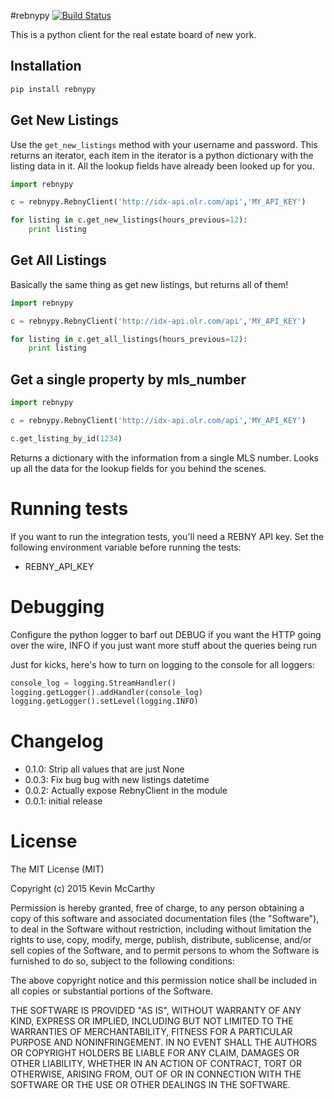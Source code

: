 #rebnypy [![Build Status](https://travis-ci.org/RealGeeks/rebnypy.svg?branch=master)](https://travis-ci.org/RealGeeks/rebnypy)

This is a python client for the real estate board of new york.


## Installation

```bash
pip install rebnypy
```

## Get New Listings

Use the `get_new_listings` method with your username and password.  This returns an iterator, each item in the iterator is a python dictionary with the listing data in it.  All the lookup fields have already been looked up for you.

```python
import rebnypy

c = rebnypy.RebnyClient('http://idx-api.olr.com/api','MY_API_KEY')

for listing in c.get_new_listings(hours_previous=12):
    print listing
```

## Get All Listings

Basically the same thing as get new listings, but returns all of them!

```python
import rebnypy

c = rebnypy.RebnyClient('http://idx-api.olr.com/api','MY_API_KEY')

for listing in c.get_all_listings(hours_previous=12):
    print listing
```

## Get a single property by mls_number

```python
import rebnypy

c = rebnypy.RebnyClient('http://idx-api.olr.com/api','MY_API_KEY')

c.get_listing_by_id(1234)
```

Returns a dictionary with the information from a single MLS number.  Looks up all the data for the lookup fields for you behind the scenes.


# Running tests
If you want to run the integration tests, you'll need a REBNY API key.  Set the following environment variable before running the tests:

 * REBNY_API_KEY

# Debugging
Configure the python logger to barf out DEBUG if you want the HTTP going over the wire, INFO if you just want more stuff about the queries being run

Just for kicks, here's how to turn on logging to the console for all loggers:

```python
console_log = logging.StreamHandler()
logging.getLogger().addHandler(console_log)
logging.getLogger().setLevel(logging.INFO)
```

# Changelog
* 0.1.0: Strip all values that are just None
* 0.0.3: Fix bug bug with new listings datetime
* 0.0.2: Actually expose RebnyClient in the module
* 0.0.1: initial release

# License

The MIT License (MIT)

Copyright (c) 2015 Kevin McCarthy

Permission is hereby granted, free of charge, to any person obtaining a copy of this software and associated documentation files (the "Software"), to deal in the Software without restriction, including without limitation the rights to use, copy, modify, merge, publish, distribute, sublicense, and/or sell copies of the Software, and to permit persons to whom the Software is furnished to do so, subject to the following conditions:

The above copyright notice and this permission notice shall be included in all copies or substantial portions of the Software.

THE SOFTWARE IS PROVIDED "AS IS", WITHOUT WARRANTY OF ANY KIND, EXPRESS OR IMPLIED, INCLUDING BUT NOT LIMITED TO THE WARRANTIES OF MERCHANTABILITY, FITNESS FOR A PARTICULAR PURPOSE AND NONINFRINGEMENT. IN NO EVENT SHALL THE AUTHORS OR COPYRIGHT HOLDERS BE LIABLE FOR ANY CLAIM, DAMAGES OR OTHER LIABILITY, WHETHER IN AN ACTION OF CONTRACT, TORT OR OTHERWISE, ARISING FROM, OUT OF OR IN CONNECTION WITH THE SOFTWARE OR THE USE OR OTHER DEALINGS IN THE SOFTWARE.
